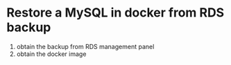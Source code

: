 
# Restore a MySQL in docker from RDS backup

1. obtain the backup from RDS management panel
2. obtain the docker image


